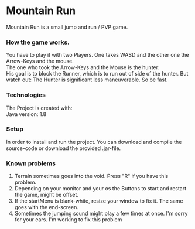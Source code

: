 # Mountain Run
Mountain Run is a small jump and run / PVP game.
### How the game works.
You have to play it with two Players. One takes WASD and the other one the Arrow-Keys and the mouse.<br />
The one who took the Arrow-Keys and the Mouse is the hunter:<br />
His goal is to block the Runner, which is to run out of side of the hunter. But watch out: The Hunter is significant less maneuverable. So be fast.

### Technologies
The Project is created with: <br/>
Java version: 1.8


### Setup
In order to install and run the project. You can download and compile the source-code or download the provided .jar-file.


### Known problems
1. Terrain sometimes goes into the void. Press "R" if you have this problem.
2. Depending on your monitor and your os the Buttons to start and restart the game, might be offset.
3. If the startMenu is blank-white, resize your window to fix it. The same goes with the end-screen.
4. Sometimes the jumping sound might play a few times at once. I'm sorry for your ears. I'm working to fix this problem